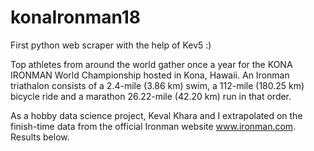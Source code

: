 # konaIronman18

First python web scraper with the help of Kev5 :) 

Top athletes from around the world gather once a year for the KONA IRONMAN World Championship hosted in Kona, Hawaii. An Ironman triathalon consists of a 2.4-mile (3.86 km) swim, a 112-mile (180.25 km) bicycle ride and a marathon 26.22-mile (42.20 km) run in that order. 

As a hobby data science project, Keval Khara and I extrapolated on the finish-time data from the official Ironman website www.ironman.com. Results below. 
